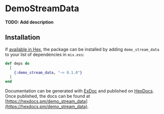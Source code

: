 # DemoStreamData

**TODO: Add description**

## Installation

If [available in Hex](https://hex.pm/docs/publish), the package can be installed
by adding `demo_stream_data` to your list of dependencies in `mix.exs`:

```elixir
def deps do
  [
    {:demo_stream_data, "~> 0.1.0"}
  ]
end
```

Documentation can be generated with [ExDoc](https://github.com/elixir-lang/ex_doc)
and published on [HexDocs](https://hexdocs.pm). Once published, the docs can
be found at [https://hexdocs.pm/demo_stream_data](https://hexdocs.pm/demo_stream_data).

